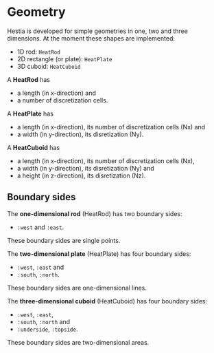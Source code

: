 # Geometry

Hestia is developed for simple geometries in one, two and three dimensions. At the moment these shapes are implemented:
- 1D rod: `HeatRod`
- 2D rectangle (or plate): `HeatPlate`
- 3D cuboid: `HeatCuboid`

A **HeatRod** has
- a length (in x-direction) and
- a number of discretization cells.

A **HeatPlate** has
- a length (in x-direction), its number of discretization cells (Nx) and
- a width (in y-direction), its disretization (Ny).

A **HeatCuboid** has
- a length (in x-direction), its number of discretization cells (Nx),
- a width (in y-direction), its disretization (Ny) and
- a height (in z-direction), its disretization (Nz).


## Boundary sides
The **one-dimensional rod** (HeatRod) has two boundary sides:
- `:west` and `:east`.

These boundary sides are single points.

The **two-dimensional plate** (HeatPlate) has four boundary sides:
- `:west`, `:east` and
- `:south`, `:north`.

These boundary sides are one-dimensional lines. 

The **three-dimensional cuboid** (HeatCuboid) has four boundary sides:
- `:west`, `:east`,
- `:south`, `:north` and
- `:underside`, `:topside`.

These boundary sides are two-dimensional areas. 
